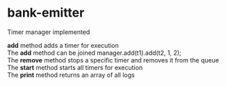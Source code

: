# bank-emitter

Timer manager implemented

**add** method adds a timer for execution  
The **add** method can be joined manager.add(t1).add(t2, 1, 2);  
The **remove** method stops a specific timer and removes it from the queue  
The **start** method starts all timers for execution  
The **print** method returns an array of all logs  
